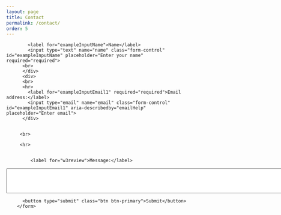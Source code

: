 ```yaml
---
layout: page
title: Contact
permalink: /contact/
order: 5
---
```


<form accept-charset="UTF-8" action="https://getform.io/f/1b5a187f-f319-43fc-bf81-3ed0ab45a241" method="POST" enctype="multipart/form-data" target="_blank">
          <div class="form-group">
			
            <label for="exampleInputName">Name</label>
            <input type="text" name="name" class="form-control" id="exampleInputName" placeholder="Enter your name" required="required">
          <br>
		  </div>
		  <div>
		  <br>
		  <hr>
            <label for="exampleInputEmail1" required="required">Email address:</label>
            <input type="email" name="email" class="form-control" id="exampleInputEmail1" aria-describedby="emailHelp" placeholder="Enter email">
          </div>
		  
          
         <br>
		 
		 <hr>
		 
		  
			 <label for="w3review">Message:</label>

<textarea id="w3review" name="w3review" rows="4" cols="100">



</textarea>

          <button type="submit" class="btn btn-primary">Submit</button>
        </form>